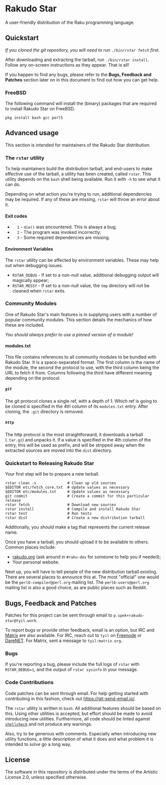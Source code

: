 # Rakudo Star

A user-friendly distribution of the Raku programming language.

## Quickstart

*If you cloned the git repository, you will need to run `./bin/rstar fetch`
first.*

After downloading and extracting the tarball, run `./bin/rstar install`. Follow
any on-screen instructions as they appear. That is all!

If you happen to find any bugs, please refer to the **Bugs, Feedback and
Patches** section later on in this document to find out how you can get help.

### FreeBSD

The following command will install the (binary) packages that are required to
install Rakudo Star on FreeBSD.

    pkg install bash gcc perl5

## Advanced usage

This section is intended for maintainers of the Rakudo Star distribution.

### The `rstar` utility

To help maintainers build the distribution tarball, and end-users to make
effective use of the tarball, a utility has been created, called `rstar`. This
utility depends on the `bash` shell being available. Run it with `-h` to see
what it can do.

Depending on what action you're trying to run, additional dependencies may be
required. If any of these are missing, `rstar` will throw an error about it.

#### Exit codes

- `  1` - `die()` was encountered. This is always a bug;
- `  2` - The program was invoked incorrectly;
- `  3` - Some required dependencies are missing.

#### Environment Variables

The `rstar` utility can be affected by environment variables. These may help
out when debugging issues.

- `RSTAR_DEBUG` - If set to a non-null value, additional debugging output will
  magically appear;
- `RSTAR_MESSY` - If set to a non-null value, the `tmp` directory will not be
  cleaned when `rstar` exits.

### Community Modules

One of Rakudo Star's main features is in supplying users with a number of
popular community modules. This section details the mechanics of how these are
included.

*You should always prefer to use a pinned version of a module!*

#### modules.txt

This file contains references to all community modules to be bundled with
Rakudo Star. It is a space-separated format. The first column is the name of
the module, the second the protocol to use, with the third column being the
URL to fetch it from. Columns following the third have different meaning
depending on the protocol.

##### `git`

The git protocol clones a single ref, with a depth of 1. Which ref is going to
be cloned is specified in the 4th column of its `modules.txt` entry. After
cloning, the `.git` directory is removed.

##### `http`

The http protocol is the most straightforward, it downloads a tarball
(`.tar.gz`) and unpacks it. If a value is specified in the 4th column of the
entry, this will be used as prefix, and will be stripped away when the
extracted sources are moved into the `dist` directory.

### Quickstart to Releasing Rakudo Star

Your first step will be to prepare a new tarball.

    rstar clean -s              # Clean up old sources
    $EDITOR etc/fetch_core.txt  # Update values as necessary
    $EDITOR etc/modules.txt     # Update values as necessary
    git commit                  # Create a commit for this particular release
    rstar fetch                 # Download new sources
    rstar install               # Compile and install Rakudo Star
    rstar test                  # Run tests
    rstar dist                  # Create a new distribution tarball

Additionally, you *should* make a tag that represents the current release name.

Once you have a tarball, you should upload it to be available to others. Common
places include:

- [rakudo.org](https://rakudo.org/) (ask around in `#raku-dev` for someone to
  help you if needed);
- Your personal website.

Next up, you will have to tell people of the new distribution tarball existing.
There are several places to announce this at. The most "official" one would be
the `perl6-compiler@perl.org` mailing list. The `perl6-users@perl.org` mailing
list is also a good choice, as are public places such as Reddit.

## Bugs, Feedback and Patches

Patches for this project can be sent through email to
`p.spek+rakudo-star@tyil.work`.

To report bugs or provide other feedback, email is an option, but IRC and
[Matrix](https://matrix.org/) are also available. For IRC, reach out to `tyil`
on [Freenode](https://freenode.net/) or [DareNET](https://www.darenet.org/).
For Matrix, sent a message to `tyil:matrix.org`.

### Bugs

If you're reporting a bug, please include the full logs of `rstar` with
`RSTAR_DEBUG=1`, and the output of `rstar sysinfo` in your message.

### Code Contributions

Code patches can be sent through email. For help getting started with
contributing in this fashion, check out https://git-send-email.io/.

The `rstar` utility is written in `bash`. All additional features should be
based on this. Using other utilities is accepted, but effort should be made to
avoid introducing new utilities. Furthermore, all code should be linted against
[`shellcheck`](https://www.shellcheck.net/) and not produce any warnings.

Also, try to be generous with comments. Especially when introducing new utility
functions, a little description of what it does and what problem it is intended
to solve go a long way.

## License

The software in this repository is distributed under the terms of the Artistic
License 2.0, unless specified otherwise.
